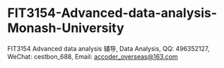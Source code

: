 # FIT3154-Advanced-data-analysis-Monash-University
FIT3154 Advanced data analysis 辅导, Data Analysis, QQ: 496352127, WeChat: cestbon_688, Email: accoder_overseas@163.com
